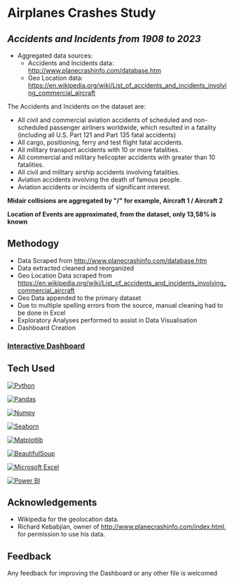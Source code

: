 # Airplanes Crashes Study
## _Accidents and Incidents from 1908 to 2023_


- Aggregated data sources:
  - Accidents and Incidents data: http://www.planecrashinfo.com/database.htm
  - Geo Location data: https://en.wikipedia.org/wiki/List_of_accidents_and_incidents_involving_commercial_aircraft

The Accidents and Incidents on the dataset are: 
- All civil and commercial aviation accidents of scheduled and non-scheduled passenger airliners worldwide, which resulted in a fatality (including all U.S. Part 121 and Part 135 fatal accidents)
- All cargo, positioning, ferry and test flight fatal accidents.
- All military transport accidents with 10 or more fatalities.
- All commercial and military helicopter accidents with greater than 10 fatalities.
- All civil and military airship accidents involving fatalities.
- Aviation accidents involving the death of famous people.
- Aviation accidents or incidents of significant interest.

**Midair collisions are aggregated by "/" for example, Aircraft 1 / Aircraft 2** 

**Location of Events are approximated, from the dataset, only 13,58% is known**

## Methodogy

- Data Scraped from http://www.planecrashinfo.com/database.htm
- Data extracted cleaned and reorganized
- Geo Location Data scraped from https://en.wikipedia.org/wiki/List_of_accidents_and_incidents_involving_commercial_aircraft
- Geo Data appended to the primary dataset
- Due to multiple spelling errors from the source, manual cleaning had to be done in Excel
- Exploratory Analyses performed to assist in Data Visualisation
- Dashboard Creation

### [Interactive Dashboard](https://app.powerbi.com/view?r=eyJrIjoiZjAxYmRhYjgtZDE5MC00Yjg1LTk5MjEtYTEwYjk1NjJhNDQ4IiwidCI6IjVlZWVhZDE1LTY3MmQtNDZkMS04ZjM1LTlhZGM0MDU3YmJhNiIsImMiOjl9)

## Tech Used

[![Python](https://user-images.githubusercontent.com/38763806/216325053-262b3623-2808-465d-b35b-37794be0d0e0.png)](https://www.python.org/) 

[![Pandas](https://user-images.githubusercontent.com/38763806/216390784-3a7a6275-c795-466f-aedd-a4d61be21d96.png)](https://pandas.pydata.org/)

[![Numpy](https://user-images.githubusercontent.com/38763806/216393011-b7879e35-c4ab-45ca-bb13-4330ba297c5d.png)](https://numpy.org/)

[![Seaborn](https://user-images.githubusercontent.com/38763806/216393329-01b8588e-238c-4f7b-83ce-5741f766e889.png)](https://seaborn.pydata.org/)

[![Matplotlib](https://user-images.githubusercontent.com/38763806/216395946-bcf5ef6e-0524-44b2-8a41-6eb47920501a.png)](https://matplotlib.org/)

[![BeautifulSoup](https://user-images.githubusercontent.com/38763806/216395555-865b6975-0fc1-40ca-8fd5-45e46dc84a25.png)](https://pypi.org/project/beautifulsoup4/)

[![Microsoft Excel](https://user-images.githubusercontent.com/38763806/216391933-98c1e138-27dc-4d61-89cb-fb25ba0a5e04.png)](https://www.microsoft.com/microsoft-365/excel)

[![Power BI](https://user-images.githubusercontent.com/38763806/216396186-e882a672-6296-48a5-a168-13f4c1dcb082.png)](https://powerbi.microsoft.com/)

## Acknowledgements

- Wikipedia for the geolocation data.
- Richard Kebabjian, owner of http://www.planecrashinfo.com/index.html, for permission to use his data.

## Feedback

Any feedback for improving the Dashboard or any other file is welcomed 
